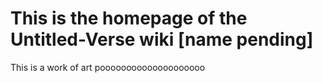 # This is the homepage of the Untitled-Verse wiki [name pending]
This is a work of art poooooooooooooooooooo
